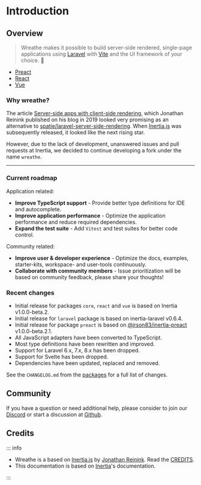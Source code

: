 # Introduction

## Overview

> Wreathe makes it possible to build server-side rendered, single-page applications using [Laravel](https://laravel.com/) with [Vite](https://vitejs.dev/) and the UI framework of your choice. :rocket:

* [Preact](https://preactjs.com/)
* [React](https://reactjs.org/)
* [Vue](https://vuejs.org/)

### Why wreathe?

The article [Server-side apps with client-side rendering](https://reinink.ca/articles/server-side-apps-with-client-side-rendering), which Jonathan Reinink published on his blog in 2019 looked very promising as an alternative to [spatie/laravel-server-side-rendering](https://github.com/spatie/laravel-server-side-rendering). When [Inertia.js](https://inertiajs.com/) was subsequently released, it looked like the next rising star.

However, due to the lack of development, unanswered issues and pull requests at Inertia, we decided to continue developing a fork under the name `wreathe`.

---

### Current roadmap

Application related:

* __Improve TypeScript support__ - Provide better type definitions for IDE and autocomplete.
* __Improve application performance__ - Optimize the application performance and reduce required dependencies.
* __Expand the test suite__ - Add `Vitest` and test suites for better code control.

Community related:

* __Improve user & developer experience__ - Optimize the docs, examples, starter-kits, workspace- and user-tools continuously.
* __Collaborate with community members__ - Issue prioritization will be based on community feedback, please share your thoughts!

### Recent changes

* Initial release for packages `core`, `react` and `vue` is based on Inertia v1.0.0-beta.2.
* Initial release for `laravel` package is based on inertia-laravel v0.6.4.
* Initial release for package `preact` is based on [@jrson83/inertia-preact](https://github.com/jrson83/inertia-preact) v1.0.0-beta.2.1.
* All JavaScript adapters have been converted to TypeScript.
* Most type definitions have been rewritten and improved.
* Support for Laravel 6.x, 7.x, 8.x has been dropped.
* Support for Svelte has been dropped.
* Dependencies have been updated, replaced and removed.

See the `CHANGELOG.md` from the [packages](https://github.com/wreathe-js/wreathe/tree/main/packages) for a full list of changes.

## Community

If you have a question or need additional help, please consider to join our [Discord](https://discord.gg/C5E2ChNE) or start a discussion at [Github](https://github.com/wreathe-js).

## Credits

::: info

* Wreathe is a based on [Inertia.js](https://inertiajs.com/) by [Jonathan Reinink](https://reinink.ca/). Read the [CREDITS](https://github.com/wreathe-js/wreathe/blob/main/CREDITS.md).
* This documentation is based on [Inertia](https://inertiajs.com/)'s documentation.

:::
